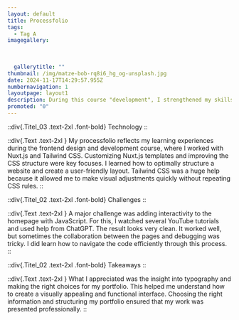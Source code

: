 ```yaml
---
layout: default
title: Processfolio
tags:
  - Tag A
imagegallery:
  
  
  
  gallerytitle: ""
thumbnail: /img/matze-bob-rq8i6_hg_og-unsplash.jpg
date: 2024-11-17T14:29:57.955Z
numbernavigation: 1
layoutpage: layout1
description: During this course "development", I strengthened my skills in frontend design and development, with a focus on Nuxt.js, Tailwind, Javascript and html/css. My goal was to create an interactive homepage and portfolio while deepening my understanding of website layouts, typography, and functionality.
promoted: "0"
---
```

::div{.Titel_03 .text-2xl .font-bold}
Technology
::


::div{.Text .text-2xl }
My processfolio reflects my learning experiences during the frontend design and development course, where I worked with Nuxt.js and Tailwind CSS. Customizing Nuxt.js templates and improving the CSS structure were key focuses. I learned how to optimally structure a website and create a user-friendly layout. Tailwind CSS was a huge help because it allowed me to make visual adjustments quickly without repeating CSS rules.
:: 

::div{.Titel_02 .text-2xl .font-bold}
Challenges
::

::div{.Text .text-2xl }
A major challenge was adding interactivity to the homepage with JavaScript. For this, I watched several YouTube tutorials and used help from ChatGPT. The result looks very clean. It worked well, but sometimes the collaboration between the pages and debugging was tricky. I did learn how to navigate the code efficiently through this process.
:: 

::div{.Titel_02 .text-2xl .font-bold}
Takeaways
::

::div{.Text .text-2xl }
What I appreciated was the insight into typography and making the right choices for my portfolio. This helped me understand how to create a visually appealing and functional interface. Choosing the right information and structuring my portfolio ensured that my work was presented professionally.
:: 


